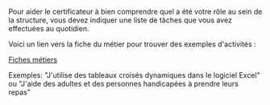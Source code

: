 Pour aider le certificateur à bien comprendre quel a été votre rôle au sein de la structure, vous devez indiquer une liste de tâches que vous avez effectuées au quotidien.

Voici un lien vers la fiche du métier pour trouver des exemples d'activités :

<a href="https://www.pole-emploi.fr/employeur/les-fiches-metiers-@/index.jspz?id=842" target="_blank">Fiches métiers</a>

Exemples: "J'utilise des tableaux croisés dynamiques dans le logiciel Excel" ou "J'aide des adultes et des personnes handicapées à prendre leurs repas"

